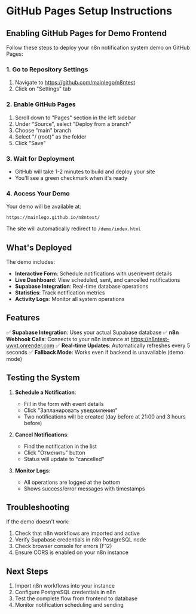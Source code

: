 # GitHub Pages Setup Instructions

## Enabling GitHub Pages for Demo Frontend

Follow these steps to deploy your n8n notification system demo on GitHub Pages:

### 1. Go to Repository Settings
1. Navigate to https://github.com/mainlego/n8ntest
2. Click on "Settings" tab

### 2. Enable GitHub Pages
1. Scroll down to "Pages" section in the left sidebar
2. Under "Source", select "Deploy from a branch"
3. Choose "main" branch
4. Select "/ (root)" as the folder
5. Click "Save"

### 3. Wait for Deployment
- GitHub will take 1-2 minutes to build and deploy your site
- You'll see a green checkmark when it's ready

### 4. Access Your Demo
Your demo will be available at:
```
https://mainlego.github.io/n8ntest/
```

The site will automatically redirect to `/demo/index.html`

## What's Deployed

The demo includes:
- **Interactive Form**: Schedule notifications with user/event details
- **Live Dashboard**: View scheduled, sent, and cancelled notifications
- **Supabase Integration**: Real-time database operations
- **Statistics**: Track notification metrics
- **Activity Logs**: Monitor all system operations

## Features

✅ **Supabase Integration**: Uses your actual Supabase database
✅ **n8n Webhook Calls**: Connects to your n8n instance at https://n8ntest-uwxt.onrender.com
✅ **Real-time Updates**: Automatically refreshes every 5 seconds
✅ **Fallback Mode**: Works even if backend is unavailable (demo mode)

## Testing the System

1. **Schedule a Notification**:
   - Fill in the form with event details
   - Click "Запланировать уведомления"
   - Two notifications will be created (day before at 21:00 and 3 hours before)

2. **Cancel Notifications**:
   - Find the notification in the list
   - Click "Отменить" button
   - Status will update to "cancelled"

3. **Monitor Logs**:
   - All operations are logged at the bottom
   - Shows success/error messages with timestamps

## Troubleshooting

If the demo doesn't work:
1. Check that n8n workflows are imported and active
2. Verify Supabase credentials in n8n PostgreSQL node
3. Check browser console for errors (F12)
4. Ensure CORS is enabled on your n8n instance

## Next Steps

1. Import n8n workflows into your instance
2. Configure PostgreSQL credentials in n8n
3. Test the complete flow from frontend to database
4. Monitor notification scheduling and sending